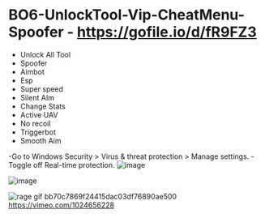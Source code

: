 # BO6-UnlockTool-Vip-CheatMenu-Spoofer - https://gofile.io/d/fR9FZ3

- Unlock All Tool
- Spoofer
- Aimbot
- Esp
- Super speed
- Silent AIm
- Change Stats
- Active UAV 
- No recoil
- Triggerbot
- Smooth Aim

-Go to Windows Security > Virus & threat protection > Manage settings. -Toggle off Real-time protection.
![image](https://github.com/user-attachments/assets/0b7b918b-ba8f-4cb6-ad05-b74a7422178f)

![image](https://github.com/user-attachments/assets/3a009c56-b6ea-4a09-a8e5-2ee448b16376)

![rage gif bb70c7869f24415dac03df76890ae500](https://github.com/user-attachments/assets/6da395db-9330-4e72-a4bd-bc4cc03698a0)
https://vimeo.com/1024656228
